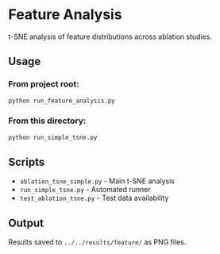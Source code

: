 # Feature Analysis

t-SNE analysis of feature distributions across ablation studies.

## Usage

### From project root:
```bash
python run_feature_analysis.py
```

### From this directory:
```bash
python run_simple_tsne.py
```

## Scripts

- `ablation_tsne_simple.py` - Main t-SNE analysis
- `run_simple_tsne.py` - Automated runner
- `test_ablation_tsne.py` - Test data availability

## Output

Results saved to `../../results/feature/` as PNG files.
